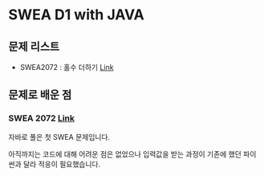 # SWEA D1 with JAVA



## 문제 리스트

- SWEA2072 : 홀수 더하기 [Link](https://github.com/BonHyuck/Java/blob/master/workspace/D1/src/SWEA2072.java)



## 문제로 배운 점

### SWEA 2072 [Link](https://github.com/BonHyuck/Java/blob/master/workspace/D1/src/SWEA2072.java)

자바로 풀은 첫 SWEA 문제입니다. 

아직까지는 코드에 대해 어려운 점은 없었으나 입력값을 받는 과정이 기존에 했던 파이썬과 달라 적응이 필요했습니다.